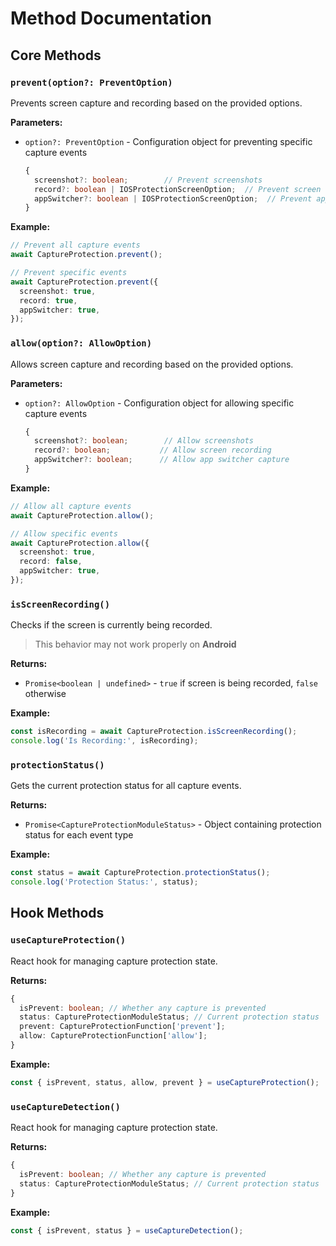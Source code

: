 # Method Documentation

## Core Methods

### `prevent(option?: PreventOption)`

Prevents screen capture and recording based on the provided options.

**Parameters:**

- `option?: PreventOption` - Configuration object for preventing specific capture events
  ```typescript
  {
    screenshot?: boolean;        // Prevent screenshots
    record?: boolean | IOSProtectionScreenOption;  // Prevent screen recording
    appSwitcher?: boolean | IOSProtectionScreenOption;  // Prevent app switcher capture
  }
  ```

**Example:**

```typescript
// Prevent all capture events
await CaptureProtection.prevent();

// Prevent specific events
await CaptureProtection.prevent({
  screenshot: true,
  record: true,
  appSwitcher: true,
});
```

### `allow(option?: AllowOption)`

Allows screen capture and recording based on the provided options.

**Parameters:**

- `option?: AllowOption` - Configuration object for allowing specific capture events
  ```typescript
  {
    screenshot?: boolean;        // Allow screenshots
    record?: boolean;           // Allow screen recording
    appSwitcher?: boolean;      // Allow app switcher capture
  }
  ```

**Example:**

```typescript
// Allow all capture events
await CaptureProtection.allow();

// Allow specific events
await CaptureProtection.allow({
  screenshot: true,
  record: false,
  appSwitcher: true,
});
```

### `isScreenRecording()`

Checks if the screen is currently being recorded.

> This behavior may not work properly on **Android**

**Returns:**

- `Promise<boolean | undefined>` - `true` if screen is being recorded, `false` otherwise

**Example:**

```typescript
const isRecording = await CaptureProtection.isScreenRecording();
console.log('Is Recording:', isRecording);
```

### `protectionStatus()`

Gets the current protection status for all capture events.

**Returns:**

- `Promise<CaptureProtectionModuleStatus>` - Object containing protection status for each event type

**Example:**

```typescript
const status = await CaptureProtection.protectionStatus();
console.log('Protection Status:', status);
```

## Hook Methods

### `useCaptureProtection()`

React hook for managing capture protection state.

**Returns:**

```typescript
{
  isPrevent: boolean; // Whether any capture is prevented
  status: CaptureProtectionModuleStatus; // Current protection status
  prevent: CaptureProtectionFunction['prevent'];
  allow: CaptureProtectionFunction['allow'];
}
```

**Example:**

```typescript
const { isPrevent, status, allow, prevent } = useCaptureProtection();
```

### `useCaptureDetection()`

React hook for managing capture protection state.

**Returns:**

```typescript
{
  isPrevent: boolean; // Whether any capture is prevented
  status: CaptureProtectionModuleStatus; // Current protection status
}
```

**Example:**

```typescript
const { isPrevent, status } = useCaptureDetection();
```

